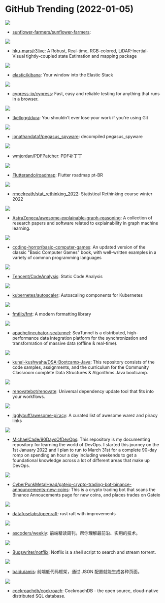 # GitHub Trending (2022-01-05)

![](https://img.shields.io/badge/TypeScript-New%20111-green?style=flat-square&logo=appveyor)
- [sunflower-farmers/sunflower-farmers](https://github.com/sunflower-farmers/sunflower-farmers): 

![](https://img.shields.io/badge/C%2B%2B-New%2037-green?style=flat-square&logo=appveyor)
- [hku-mars/r3live](https://github.com/hku-mars/r3live): A Robust, Real-time, RGB-colored, LiDAR-Inertial-Visual tightly-coupled state Estimation and mapping package

![](https://img.shields.io/badge/TypeScript-New%202-green?style=flat-square&logo=appveyor)
- [elastic/kibana](https://github.com/elastic/kibana): Your window into the Elastic Stack

![](https://img.shields.io/badge/JavaScript-New%20140-green?style=flat-square&logo=appveyor)
- [cypress-io/cypress](https://github.com/cypress-io/cypress): Fast, easy and reliable testing for anything that runs in a browser.

![](https://img.shields.io/badge/Rust-New%20737-green?style=flat-square&logo=appveyor)
- [tkellogg/dura](https://github.com/tkellogg/dura): You shouldn't ever lose your work if you're using Git

![](https://img.shields.io/badge/Smali-New%20135-green?style=flat-square&logo=appveyor)
- [jonathandata1/pegasus_spyware](https://github.com/jonathandata1/pegasus_spyware): decompiled pegasus_spyware

![](https://img.shields.io/badge/C%23-New%20286-green?style=flat-square&logo=appveyor)
- [wmjordan/PDFPatcher](https://github.com/wmjordan/PDFPatcher): PDF补丁丁

![](https://img.shields.io/badge/none-New%2051-green?style=flat-square&logo=appveyor)
- [Flutterando/roadmap](https://github.com/Flutterando/roadmap): Flutter roadmap pt-BR

![](https://img.shields.io/badge/none-New%2049-green?style=flat-square&logo=appveyor)
- [rmcelreath/stat_rethinking_2022](https://github.com/rmcelreath/stat_rethinking_2022): Statistical Rethinking course winter 2022

![](https://img.shields.io/badge/none-New%2048-green?style=flat-square&logo=appveyor)
- [AstraZeneca/awesome-explainable-graph-reasoning](https://github.com/AstraZeneca/awesome-explainable-graph-reasoning): A collection of research papers and software related to explainability in graph machine learning.

![](https://img.shields.io/badge/JavaScript-New%20379-green?style=flat-square&logo=appveyor)
- [coding-horror/basic-computer-games](https://github.com/coding-horror/basic-computer-games): An updated version of the classic "Basic Computer Games" book, with well-written examples in a variety of common programming languages

![](https://img.shields.io/badge/Python-New%20131-green?style=flat-square&logo=appveyor)
- [Tencent/CodeAnalysis](https://github.com/Tencent/CodeAnalysis): Static Code Analysis

![](https://img.shields.io/badge/Go-New%2053-green?style=flat-square&logo=appveyor)
- [kubernetes/autoscaler](https://github.com/kubernetes/autoscaler): Autoscaling components for Kubernetes

![](https://img.shields.io/badge/C%2B%2B-New%2082-green?style=flat-square&logo=appveyor)
- [fmtlib/fmt](https://github.com/fmtlib/fmt): A modern formatting library

![](https://img.shields.io/badge/Java-New%20114-green?style=flat-square&logo=appveyor)
- [apache/incubator-seatunnel](https://github.com/apache/incubator-seatunnel): SeaTunnel is a distributed, high-performance data integration platform for the synchronization and transformation of massive data (offline & real-time).

![](https://img.shields.io/badge/Java-New%20178-green?style=flat-square&logo=appveyor)
- [kunal-kushwaha/DSA-Bootcamp-Java](https://github.com/kunal-kushwaha/DSA-Bootcamp-Java): This repository consists of the code samples, assignments, and the curriculum for the Community Classroom complete Data Structures & Algorithms Java bootcamp.

![](https://img.shields.io/badge/TypeScript-New%2011-green?style=flat-square&logo=appveyor)
- [renovatebot/renovate](https://github.com/renovatebot/renovate): Universal dependency update tool that fits into your workflows.

![](https://img.shields.io/badge/HTML-New%20186-green?style=flat-square&logo=appveyor)
- [Igglybuff/awesome-piracy](https://github.com/Igglybuff/awesome-piracy): A curated list of awesome warez and piracy links

![](https://img.shields.io/badge/none-New%2024-green?style=flat-square&logo=appveyor)
- [MichaelCade/90DaysOfDevOps](https://github.com/MichaelCade/90DaysOfDevOps): This repository is my documenting repository for learning the world of DevOps. I started this journey on the 1st January 2022 and I plan to run to March 31st for a complete 90-day romp on spending an hour a day including weekends to get a foundational knowledge across a lot of different areas that make up DevOps.

![](https://img.shields.io/badge/Python-New%2059-green?style=flat-square&logo=appveyor)
- [CyberPunkMetalHead/gateio-crypto-trading-bot-binance-announcements-new-coins](https://github.com/CyberPunkMetalHead/gateio-crypto-trading-bot-binance-announcements-new-coins): This is a crypto trading bot that scans the Binance Annoucements page for new coins, and places trades on Gateio

![](https://img.shields.io/badge/Rust-New%2070-green?style=flat-square&logo=appveyor)
- [datafuselabs/openraft](https://github.com/datafuselabs/openraft): rust raft with improvements

![](https://img.shields.io/badge/JavaScript-New%2011-green?style=flat-square&logo=appveyor)
- [ascoders/weekly](https://github.com/ascoders/weekly): 前端精读周刊。帮你理解最前沿、实用的技术。

![](https://img.shields.io/badge/Shell-New%20281-green?style=flat-square&logo=appveyor)
- [Bugswriter/notflix](https://github.com/Bugswriter/notflix): Notflix is a shell script to search and stream torrent.

![](https://img.shields.io/badge/TypeScript-New%2029-green?style=flat-square&logo=appveyor)
- [baidu/amis](https://github.com/baidu/amis): 前端低代码框架，通过 JSON 配置就能生成各种页面。

![](https://img.shields.io/badge/Go-New%209-green?style=flat-square&logo=appveyor)
- [cockroachdb/cockroach](https://github.com/cockroachdb/cockroach): CockroachDB - the open source, cloud-native distributed SQL database.

